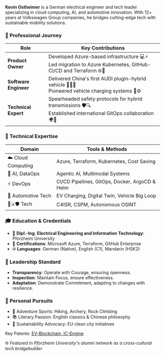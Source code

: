 **Kevin Ostheimer** is a German electrical engineer and tech leader specializing in cloud computing, AI, and automotive innovation.
With 12+ years at Volkswagen Group companies, he bridges cutting-edge tech with sustainable mobility solutions.  

### 🚀 Professional Journey  

| **Role**              | **Key Contributions**                                                                                           |
| --------------------- | --------------------------------------------------------------------------------------------------------------- |
| **Product Owner**     | Developed Azure-based infrastructure 💻⚡<br> Led migration to Azure Kubernetes, GitHub-CI/CD and Terraform 🌐🔧    |
| **Software Engineer** | Delivered China's first AUDI plugin-hybrid vehicle 🚗🇨🇳 <br> Pioneered vehicle charging systems 🔋⚙️                |
| **Technical Expert**  | Spearheaded safety protocols for hybrid transmissions 🛡️🔍 <br> Established international GitOps collaboration 🌍🤖 |

### 🔧 Technical Expertise  

| **Domain**        | **Tools & Methods**                            |
| ----------------- | ---------------------------------------------- |
| ☁️ Cloud Computing | Azure, Terraform, Kubernetes, Cost Saving      |
| 🧠 AI, DataOps     | Agentic AI, Multimodal Systems                 |
| ⚡ DevOps          | CI/CD Pipelines, GitOps, Docker, ArgoCD & Helm |
| 🚗 Automotive Tech | EV Charging, Digital Twin, Vehicle Big Loop    |
| 🫡⚔️🛡️ Tech          | C4ISR, CSPM, Autonomous OSINT                  |


### 🎓 Education & Credentials  

- 🏫 **Dipl.-Ing. Electrical Engineering and Information Technology**: Pforzheim University
- 📜 **Certifications**: Microsoft Azure, Terraform, GitHub Enterprise
- 🌐 **Languages**: German (Native), English (C1), Mandarin (HSK2)

### 🔄 Leadership Standard

- **Transparency**: Operate with Courage, ensuring openness.
- **Inspection**: Maintain Focus, ensure effectiveness.
- **Adaptation**: Demonstrate Commitment, adapting to changes with resilience.

### 🏹 Personal Pursuits  

- 🧗 Adventure Sports: Hiking, Archery, Rock Climbing  
- 📚 Literary Passion: English classics & Chinese philosophy  
- 🌱 Sustainability Advocacy: EU clean city initiatives

Key Patents: [EV-Blockchain, IC-Engine](https://patents.google.com/?q=(Kevin)&inventor=Ostheimer&oq=Kevin+Ostheimer)

🌐 *Featured in Pforzheim University's alumni network as a cross-cultural tech bridgebuilder*
